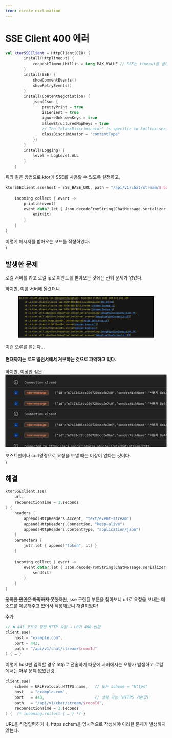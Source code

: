 ```yaml
---
icon: circle-exclamation
---
```


# SSE Client 400 에러

```kotlin
val ktorSSEClient = HttpClient(CIO) {
        install(HttpTimeout) {
            requestTimeoutMillis = Long.MAX_VALUE // SSE는 timeout을 설정하지 않음
        }
        install(SSE) {
            showCommentEvents()
            showRetryEvents()
        }
        install(ContentNegotiation) {
            json(Json {
                prettyPrint = true
                isLenient = true
                ignoreUnknownKeys = true
                allowStructuredMapKeys = true
                // The "classDiscriminator" is specific to kotlinx.serialization; ensure compatibility.
                classDiscriminator = "contentType"
            })
        }
        install(Logging) {
            level = LogLevel.ALL
        }
    }
```

위와 같은 방법으로 ktor에 SSE를 사용할 수 있도록 설정하고,



```kotlin
ktorSSEClient.sse(host = SSE_BASE_URL, path = "/api/v1/chat/stream/$roomId",port = 443) {

    incoming.collect { event ->
        println(event)
        event.data?.let { Json.decodeFromString(ChatMessage.serializer(), it) }?.let {
            emit(it)
        }
    }
}
```

이렇게 메시지를 받아오는 코드를 작성하였다.\
\


## 발생한 문제

로컬 서버를 켜고 로컬 ip로 이벤트를 받아오는 것에는 전혀 문제가 없었다.

하지만, 이를 서버에 올렸더니

<figure><img src="../../../.gitbook/assets/image (1) (1).png" alt=""><figcaption></figcaption></figure>

이런 오류를 뱉는다...



#### 현재까지는 로드 밸런서에서 거부하는 것으로 파악하고 있다.

하지만, 이상한 점은 \
![](<../../../.gitbook/assets/image (1) (1) (1).png>)

포스트맨이나 curl명령으로 요청을 보낼 때는 이상이 없다는 것이다.\
\


## 해결

```kotlin
ktorSSEClient.sse(
    url,
    reconnectionTime = 3.seconds
) {
    headers {
        append(HttpHeaders.Accept, "text/event-stream")
        append(HttpHeaders.Connection, "keep-alive")
        append(HttpHeaders.ContentType, "application/json")
    }
    parameters {
        jwt?.let { append("token", it) }
    }

    incoming.collect { event ->
        event.data?.let { Json.decodeFromString(ChatMessage.serializer(), it) }?.let {
            send(it)
        }
    }
}
```

~~정확한 원인은 파악하지 못했지만~~, sse 구현된 부분을 찾아보니 url로 요청을 보내는 메소드를 제공해주고 있어서 적용해보니 해결되었다!



추가

```kotlin
// ❌ 443 포트로 평문 HTTP 요청 → LB가 400 반환
client.sse(
    host = "example.com",
    port = 443,
    path = "/api/v1/chat/stream/$roomId"
) { … }
```

이렇게 host만 입력할 경우 http로 전송하기 때문에 서버에서는 오류가 발생하고 로컬에서는 아무 문제 없었던것.



```kotlin
client.sse(
    scheme = URLProtocol.HTTPS.name,   // 또는 scheme = "https"
    host   = "example.com",
    port   = 443,                      // 생략 가능 (HTTPS 기본값)
    path   = "/api/v1/chat/stream/$roomId",
    reconnectionTime = 3.seconds
) {  /* incoming.collect { … } */ }
```

URL을 직접입력하거나, https schem을 명시적으로 작성해야 이러한 문제가 발생하지 않는다.
